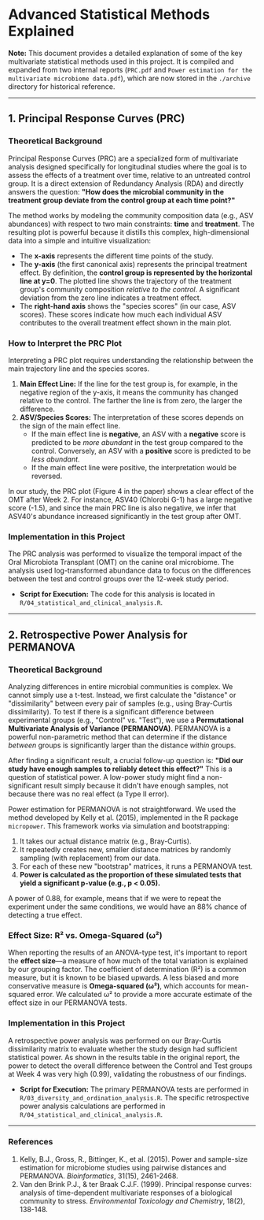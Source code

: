 # Advanced Statistical Methods Explained

**Note:** This document provides a detailed explanation of some of the key multivariate statistical methods used in this project. It is compiled and expanded from two internal reports (`PRC.pdf` and `Power estimation for the multivariate microbiome data.pdf`), which are now stored in the `./archive` directory for historical reference.

---

## 1. Principal Response Curves (PRC)

### Theoretical Background

Principal Response Curves (PRC) are a specialized form of multivariate analysis designed specifically for longitudinal studies where the goal is to assess the effects of a treatment over time, relative to an untreated control group. It is a direct extension of Redundancy Analysis (RDA) and directly answers the question: **"How does the microbial community in the treatment group deviate from the control group at each time point?"**

The method works by modeling the community composition data (e.g., ASV abundances) with respect to two main constraints: **time** and **treatment**. The resulting plot is powerful because it distills this complex, high-dimensional data into a simple and intuitive visualization:

*   The **x-axis** represents the different time points of the study.
*   The **y-axis** (the first canonical axis) represents the principal treatment effect. By definition, the **control group is represented by the horizontal line at y=0**. The plotted line shows the trajectory of the treatment group's community composition *relative to the control*. A significant deviation from the zero line indicates a treatment effect.
*   The **right-hand axis** shows the "species scores" (in our case, ASV scores). These scores indicate how much each individual ASV contributes to the overall treatment effect shown in the main plot.

### How to Interpret the PRC Plot

Interpreting a PRC plot requires understanding the relationship between the main trajectory line and the species scores.

1.  **Main Effect Line:** If the line for the test group is, for example, in the negative region of the y-axis, it means the community has changed relative to the control. The farther the line is from zero, the larger the difference.
2.  **ASV/Species Scores:** The interpretation of these scores depends on the sign of the main effect line.
    *   If the main effect line is **negative**, an ASV with a **negative** score is predicted to be *more abundant* in the test group compared to the control. Conversely, an ASV with a **positive** score is predicted to be *less abundant*.
    *   If the main effect line were positive, the interpretation would be reversed.

In our study, the PRC plot (Figure 4 in the paper) shows a clear effect of the OMT after Week 2. For instance, ASV40 (Chlorobi G-1) has a large negative score (-1.5), and since the main PRC line is also negative, we infer that ASV40's abundance increased significantly in the test group after OMT.

### Implementation in this Project

The PRC analysis was performed to visualize the temporal impact of the Oral Microbiota Transplant (OMT) on the canine oral microbiome. The analysis used log-transformed abundance data to focus on the differences between the test and control groups over the 12-week study period.

*   **Script for Execution:** The code for this analysis is located in `R/04_statistical_and_clinical_analysis.R`.

---

## 2. Retrospective Power Analysis for PERMANOVA

### Theoretical Background

Analyzing differences in entire microbial communities is complex. We cannot simply use a t-test. Instead, we first calculate the "distance" or "dissimilarity" between every pair of samples (e.g., using Bray-Curtis dissimilarity). To test if there is a significant difference between experimental groups (e.g., "Control" vs. "Test"), we use a **Permutational Multivariate Analysis of Variance (PERMANOVA)**. PERMANOVA is a powerful non-parametric method that can determine if the distance *between* groups is significantly larger than the distance *within* groups.

After finding a significant result, a crucial follow-up question is: **"Did our study have enough samples to reliably detect this effect?"** This is a question of statistical power. A low-power study might find a non-significant result simply because it didn't have enough samples, not because there was no real effect (a Type II error).

Power estimation for PERMANOVA is not straightforward. We used the method developed by Kelly et al. (2015), implemented in the R package `micropower`. This framework works via simulation and bootstrapping:

1.  It takes our actual distance matrix (e.g., Bray-Curtis).
2.  It repeatedly creates new, smaller distance matrices by randomly sampling (with replacement) from our data.
3.  For each of these new "bootstrap" matrices, it runs a PERMANOVA test.
4.  **Power is calculated as the proportion of these simulated tests that yield a significant p-value (e.g., p < 0.05).**

A power of 0.88, for example, means that if we were to repeat the experiment under the same conditions, we would have an 88% chance of detecting a true effect.

### Effect Size: R² vs. Omega-Squared (ω²)

When reporting the results of an ANOVA-type test, it's important to report the **effect size**—a measure of how much of the total variation is explained by our grouping factor. The coefficient of determination (R²) is a common measure, but it is known to be biased upwards. A less biased and more conservative measure is **Omega-squared (ω²)**, which accounts for mean-squared error. We calculated ω² to provide a more accurate estimate of the effect size in our PERMANOVA tests.

### Implementation in this Project

A retrospective power analysis was performed on our Bray-Curtis dissimilarity matrix to evaluate whether the study design had sufficient statistical power. As shown in the results table in the original report, the power to detect the overall difference between the Control and Test groups at Week 4 was very high (0.99), validating the robustness of our findings.

*   **Script for Execution:** The primary PERMANOVA tests are performed in `R/03_diversity_and_ordination_analysis.R`. The specific retrospective power analysis calculations are performed in `R/04_statistical_and_clinical_analysis.R`.

---

### References

1.  Kelly, B.J., Gross, R., Bittinger, K., et al. (2015). Power and sample-size estimation for microbiome studies using pairwise distances and PERMANOVA. *Bioinformatics*, 31(15), 2461-2468.
2.  Van den Brink P.J., & ter Braak C.J.F. (1999). Principal response curves: analysis of time-dependent multivariate responses of a biological community to stress. *Environmental Toxicology and Chemistry*, 18(2), 138-148.